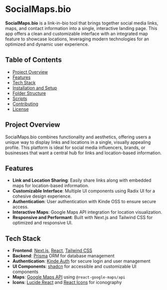 # SocialMaps.bio

**SocialMaps.bio** is a link-in-bio tool that brings together social media links, maps, and contact information into a single, interactive landing page. This app offers a clean and customizable interface with an integrated map feature to showcase locations, leveraging modern technologies for an optimized and dynamic user experience.

## Table of Contents

- [Project Overview](#project-overview)
- [Features](#features)
- [Tech Stack](#tech-stack)
- [Installation and Setup](#installation-and-setup)
- [Folder Structure](#folder-structure)
- [Scripts](#scripts)
- [Contributing](#contributing)
- [License](#license)

## Project Overview

SocialMaps.bio combines functionality and aesthetics, offering users a unique way to display links and locations in a single, visually appealing profile. This platform is ideal for social media influencers, brands, or businesses that want a central hub for links and location-based information.

## Features

- **Link and Location Sharing**: Easily share links along with embedded maps for location-based information.
- **Customizable Interface**: Multiple UI components using Radix UI for a cohesive design experience.
- **Authentication**: User authentication with Kinde OSS to ensure secure access.
- **Interactive Maps**: Google Maps API integration for location visualization.
- **Responsive and Performant**: Built with Next.js and Tailwind CSS for optimized and responsive UI.

## Tech Stack

- **Frontend**: [Next.js](https://nextjs.org/), [React](https://reactjs.org/), [Tailwind CSS](https://tailwindcss.com/)
- **Backend**: [Prisma](https://www.prisma.io/) ORM for database management
- **Authentication**: [Kinde Auth](https://kinde.com/) for secure login and user management
- **UI Components**: [shadcn](https://ui.shadcn.com/) for accessible and customizable UI components
- **Maps**: [Google Maps API](https://developers.google.com/maps/documentation) using `@react-google-maps/api`
- **Icons**: [Lucide React](https://lucide.dev/) and [React Icons](https://react-icons.github.io/react-icons/) for iconography
